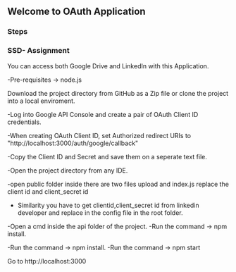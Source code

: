 ## Welcome to OAuth Application

### Steps
### SSD- Assignment
You can access both Google Drive and LinkedIn with this Application.

-Pre-requisites -> node.js

Download the project directory from GitHub as a Zip file or clone the project into a local enviroment.

-Log into Google API Console and create a  pair of OAuth Client ID credentials.

-When creating OAuth Client ID, set Authorized redirect URIs to "http://localhost:3000/auth/google/callback"

-Copy the Client ID and Secret and save them on a seperate text file.

-Open the project directory from any IDE.

-open public folder inside there are two files upload and index.js replace the client id and client_secret id

- Similarity you have to get clientid,client_secret id from linkedin developer and replace in the config file in the root folder.


-Open a cmd inside the api folder of the project.
-Run the command -> npm install.

-Run the command -> npm install.
-Run the command -> npm start

Go to http://localhost:3000





